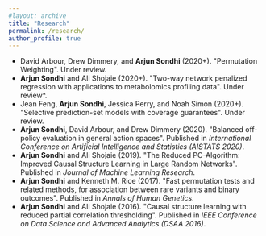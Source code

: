 ```yaml
---
#layout: archive
title: "Research"
permalink: /research/
author_profile: true
---
```


* David Arbour, Drew Dimmery, and **Arjun Sondhi** (2020+). "Permutation Weighting". Under review.
* **Arjun Sondhi** and Ali Shojaie (2020+). "Two-way network penalized regression with applications to metabolomics profiling data". Under review*.
* Jean Feng, **Arjun Sondhi**, Jessica Perry, and Noah Simon (2020+). "Selective prediction-set models with coverage guarantees". Under review.
* **Arjun Sondhi**, David Arbour, and Drew Dimmery (2020). "Balanced off-policy evaluation in general action spaces". Published in *International Conference on Artificial Intelligence and Statistics (AISTATS 2020)*.
* **Arjun Sondhi** and Ali Shojaie (2019). "The Reduced PC-Algorithm: Improved Causal Structure Learning in Large Random Networks". Published in *Journal of Machine Learning Research*.
* **Arjun Sondhi** and Kenneth M. Rice (2017). "Fast permutation tests and related methods, for association between rare variants and binary outcomes". Published in *Annals of Human Genetics*.
* **Arjun Sondhi** and Ali Shojaie (2016). "Causal structure learning with reduced partial correlation thresholding". Published in *IEEE Conference on Data Science and Advanced Analytics (DSAA 2016)*.

